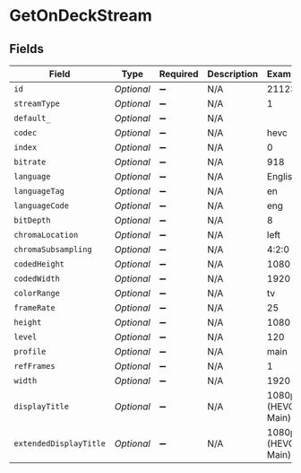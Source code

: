 # GetOnDeckStream


## Fields

| Field                  | Type                   | Required               | Description            | Example                |
| ---------------------- | ---------------------- | ---------------------- | ---------------------- | ---------------------- |
| `id`                   | *Optional<Double>*     | :heavy_minus_sign:     | N/A                    | 211234                 |
| `streamType`           | *Optional<Double>*     | :heavy_minus_sign:     | N/A                    | 1                      |
| `default_`             | *Optional<Boolean>*    | :heavy_minus_sign:     | N/A                    |                        |
| `codec`                | *Optional<String>*     | :heavy_minus_sign:     | N/A                    | hevc                   |
| `index`                | *Optional<Double>*     | :heavy_minus_sign:     | N/A                    | 0                      |
| `bitrate`              | *Optional<Double>*     | :heavy_minus_sign:     | N/A                    | 918                    |
| `language`             | *Optional<String>*     | :heavy_minus_sign:     | N/A                    | English                |
| `languageTag`          | *Optional<String>*     | :heavy_minus_sign:     | N/A                    | en                     |
| `languageCode`         | *Optional<String>*     | :heavy_minus_sign:     | N/A                    | eng                    |
| `bitDepth`             | *Optional<Double>*     | :heavy_minus_sign:     | N/A                    | 8                      |
| `chromaLocation`       | *Optional<String>*     | :heavy_minus_sign:     | N/A                    | left                   |
| `chromaSubsampling`    | *Optional<String>*     | :heavy_minus_sign:     | N/A                    | 4:2:0                  |
| `codedHeight`          | *Optional<Double>*     | :heavy_minus_sign:     | N/A                    | 1080                   |
| `codedWidth`           | *Optional<Double>*     | :heavy_minus_sign:     | N/A                    | 1920                   |
| `colorRange`           | *Optional<String>*     | :heavy_minus_sign:     | N/A                    | tv                     |
| `frameRate`            | *Optional<Double>*     | :heavy_minus_sign:     | N/A                    | 25                     |
| `height`               | *Optional<Double>*     | :heavy_minus_sign:     | N/A                    | 1080                   |
| `level`                | *Optional<Double>*     | :heavy_minus_sign:     | N/A                    | 120                    |
| `profile`              | *Optional<String>*     | :heavy_minus_sign:     | N/A                    | main                   |
| `refFrames`            | *Optional<Double>*     | :heavy_minus_sign:     | N/A                    | 1                      |
| `width`                | *Optional<Double>*     | :heavy_minus_sign:     | N/A                    | 1920                   |
| `displayTitle`         | *Optional<String>*     | :heavy_minus_sign:     | N/A                    | 1080p (HEVC Main)      |
| `extendedDisplayTitle` | *Optional<String>*     | :heavy_minus_sign:     | N/A                    | 1080p (HEVC Main)      |